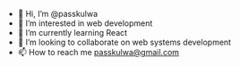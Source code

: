 - 👋 Hi, I’m @passkulwa
- 👀 I’m interested in web development
- 🌱 I’m currently learning React
- 💞️ I’m looking to collaborate on web systems development
- 📫 How to reach me passkulwa@gmail.com

<!---
passkulwa/passkulwa is a ✨ special ✨ repository because its `README.md` (this file) appears on your GitHub profile.
You can click the Preview link to take a look at your changes.
--->
